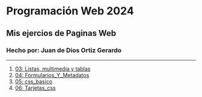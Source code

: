 # Programación Web 2024
## Mis ejercios de Paginas Web
### Hecho por: Juan de Dios Ortiz Gerardo
***

1. [03: Listas, multimedia y tablas](Ejercicio_2/Ejercicio-1.html)
2. [04: Formularios_Y_Metadatos](04_Formularios/index.html)
3. [05: css_basico](01-Ejercicio-Css/index.html)
4. [06: Tarjetas_css](02-Tarjeta-Css/index.html)
